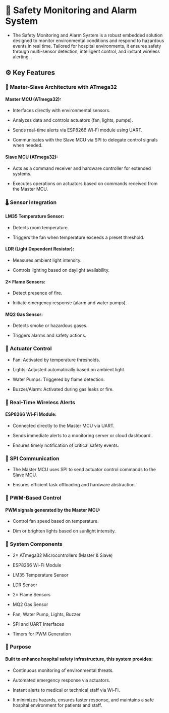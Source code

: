 # 🚨 Safety Monitoring and Alarm System
- The Safety Monitoring and Alarm System is a robust embedded solution designed to monitor environmental conditions and respond to hazardous events in real time. Tailored for hospital environments, it ensures safety through multi-sensor detection, intelligent control, and instant wireless alerting.

## ⚙️ Key Features
### 🧠 Master-Slave Architecture with ATmega32
#### Master MCU (ATmega32):

- Interfaces directly with environmental sensors.

- Analyzes data and controls actuators (fan, lights, pumps).

- Sends real-time alerts via ESP8266 Wi-Fi module using UART.

- Communicates with the Slave MCU via SPI to delegate control signals when needed.

#### Slave MCU (ATmega32):

- Acts as a command receiver and hardware controller for extended systems.

- Executes operations on actuators based on commands received from the Master MCU.

### 🌡️ Sensor Integration
#### LM35 Temperature Sensor:

- Detects room temperature.

- Triggers the fan when temperature exceeds a preset threshold.

#### LDR (Light Dependent Resistor):

- Measures ambient light intensity.

- Controls lighting based on daylight availability.

#### 2× Flame Sensors:

- Detect presence of fire.

- Initiate emergency response (alarm and water pumps).

#### MQ2 Gas Sensor:

- Detects smoke or hazardous gases.

- Triggers alarms and safety actions.

### 🔁 Actuator Control
- Fan: Activated by temperature thresholds.

- Lights: Adjusted automatically based on ambient light.

- Water Pumps: Triggered by flame detection.

- Buzzer/Alarm: Activated during gas leaks or fire.

### 📡 Real-Time Wireless Alerts
#### ESP8266 Wi-Fi Module:

- Connected directly to the Master MCU via UART.

- Sends immediate alerts to a monitoring server or cloud dashboard.

- Ensures timely notification of critical safety events.

### 🔗 SPI Communication
- The Master MCU uses SPI to send actuator control commands to the Slave MCU.

- Ensures efficient task offloading and hardware abstraction.

### 🔌 PWM-Based Control
#### PWM signals generated by the Master MCU:

- Control fan speed based on temperature.

- Dim or brighten lights based on sunlight intensity.

### 🧩 System Components
- 2× ATmega32 Microcontrollers (Master & Slave)

- ESP8266 Wi-Fi Module

- LM35 Temperature Sensor

- LDR Sensor

- 2× Flame Sensors

- MQ2 Gas Sensor

- Fan, Water Pump, Lights, Buzzer

- SPI and UART Interfaces

- Timers for PWM Generation

### 🧠 Purpose
#### Built to enhance hospital safety infrastructure, this system provides:

- Continuous monitoring of environmental threats.

- Automated emergency response via actuators.

- Instant alerts to medical or technical staff via Wi-Fi.

- It minimizes hazards, ensures faster response, and maintains a safe hospital environment for patients and staff.
